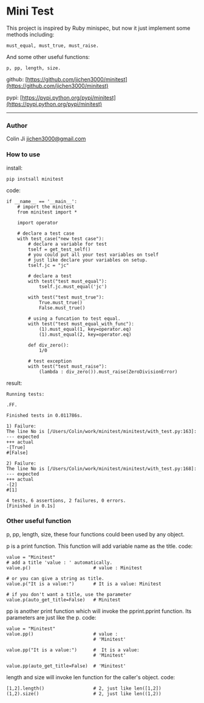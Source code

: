 # Mini Test

This project is inspired by Ruby minispec, but now it just implement some methods including:
    
    must_equal, must_true, must_raise.
    
And some other useful functions:

	p, pp, length, size.

github: [https://github.com/jichen3000/minitest](https://github.com/jichen3000/minitest)

pypi: [https://pypi.python.org/pypi/minitest](https://pypi.python.org/pypi/minitest)

-----------------------

### Author

Colin Ji <jichen3000@gmail.com>


### How to use
install:

    pip instsall minitest

code:

    if __name__ == '__main__':
        # import the minitest
        from minitest import *

        import operator

        # declare a test case
        with test_case("new test case"):
            # declare a variable for test
            tself = get_test_self()
            # you could put all your test variables on tself
            # just like declare your variables on setup.
            tself.jc = "jc"

            # declare a test
            with test("test must_equal"):
                tself.jc.must_equal('jc')

            with test("test must_true"):
                True.must_true()
                False.must_true()

            # using a funcation to test equal.
            with test("test must_equal_with_func"):
                (1).must_equal(1, key=operator.eq)
                (1).must_equal(2, key=operator.eq)

            def div_zero():
                1/0
                
            # test exception
            with test("test must_raise"):
                (lambda : div_zero()).must_raise(ZeroDivisionError)

result:

    Running tests:

    .FF.

    Finished tests in 0.011786s.

    1) Failure:
    The line No is [/Users/Colin/work/minitest/minitest/with_test.py:163]:
    --- expected
    +++ actual
    -[True]
    #[False]

    2) Failure:
    The line No is [/Users/Colin/work/minitest/minitest/with_test.py:168]:
    --- expected
    +++ actual
    -[2]
    #[1]

    4 tests, 6 assertions, 2 failures, 0 errors.
    [Finished in 0.1s]
    
### Other useful function

p, pp, length, size, these four functions could been used by any object.
    
p is a print function. This function will add variable name as the title.
code:
    
    value = "Minitest"
    # add a title 'value : ' automatically.
    value.p()        				# value : Minitest
    
    # or you can give a string as title.
    value.p("It is a value:")		# It is a value: Minitest
    
    # if you don't want a title, use the parameter
    value.p(auto_get_title=False)	# Minitest
    
pp is another print function which will invoke the pprint.pprint function.
Its parameters are just like the p.
code:
    
    value = "Minitest"
    value.pp()						# value :
    								# 'Minitest'
    								
    value.pp("It is a value:")		#  It is a value:
    								# 'Minitest'
    								
    value.pp(auto_get_title=False)	# 'Minitest'
    
length and size will invoke len function for the caller's object.
code:

    [1,2].length()   				# 2, just like len([1,2])
    (1,2).size()        			# 2, just like len((1,2))